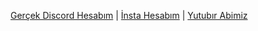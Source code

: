 [Gerçek Discord Hesabım](https://discord.com/users/689188522946592851) |
[İnsta Hesabım](https://www.instagram.com/ff_orhan0/?hl=tr) | 
[Yutubır Abimiz](https://www.youtube.com/channel/UCZ0DgL77TQFNMwmnbvG8cuw)
